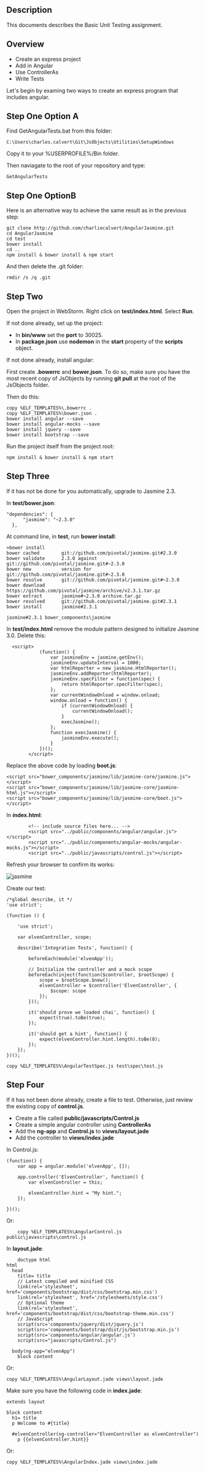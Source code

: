 ## Description

This documents describes the Basic Unit Testing assignment.

## Overview

- Create an express project
- Add in Angular
- Use ControllerAs
- Write Tests

Let's begin by examing two ways to create an express program that includes
angular.

## Step One Option A

Find GetAngularTests.bat from this folder:

```
C:\Users\charles.calvert\Git\JsObjects\Utilities\SetupWindows
```
Copy it to your %USERPROFILE%/Bin folder.

Then naviagate to the root of your repository and type:

    GetAngularTests

## Step One OptionB

Here is an alternative way to achieve the same result as in the previous step:

    git clone http://github.com/charliecalvert/AngularJasmine.git
    cd AngularJasmine    
    cd test
    bower install
    cd ..
    npm install & bower install & npm start

And then delete the .git folder:

    rmdir /s /q .git


## Step Two

Open the project in WebStorm. Right click on **test/index.html**. Select **Run**.

If not done already, set up the project:

- In **bin/www** set the **port** to 30025. 
- In **package.json** use **nodemon** in the **start** property of the **scripts** object.

If not done already, install angular:

First create **.bowerrc** and **bower.json**. To do so, make sure you have the most recent copy of JsObjects by running **git pull** at the root of the JsObjects folder.

Then do this:

```
copy %ELF_TEMPLATES%\.bowerrc .
copy %ELF_TEMPLATES%\bower.json .
bower install angular --save
bower install angular-mocks --save
bower install jquery --save
bower install bootstrap --save
```


Run the project itself from the project root:

```
npm install & bower install & npm start
```

## Step Three

If it has not be done for you automatically, upgrade to Jasmine 2.3.

In **test/bower.json**:

```
"dependencies": {
      "jasmine": "~2.3.0"
  },
```

At command line, in **test**, run **bower install**:

```
>bower install
bower cached        git://github.com/pivotal/jasmine.git#2.3.0
bower validate      2.3.0 against git://github.com/pivotal/jasmine.git#~2.3.0
bower new           version for git://github.com/pivotal/jasmine.git#~2.3.0
bower resolve       git://github.com/pivotal/jasmine.git#~2.3.0
bower download      https://github.com/pivotal/jasmine/archive/v2.3.1.tar.gz
bower extract       jasmine#~2.3.0 archive.tar.gz
bower resolved      git://github.com/pivotal/jasmine.git#2.3.1
bower install       jasmine#2.3.1

jasmine#2.3.1 bower_components\jasmine
```

In **test/index.html** remove the module pattern designed to initialize Jasmine 3.0. Delete this:

```
  <script>
            (function() {
                var jasmineEnv = jasmine.getEnv();
                jasmineEnv.updateInterval = 1000;
                var htmlReporter = new jasmine.HtmlReporter();
                jasmineEnv.addReporter(htmlReporter);
                jasmineEnv.specFilter = function(spec) {
                    return htmlReporter.specFilter(spec);
                };
                var currentWindowOnload = window.onload;
                window.onload = function() {
                    if (currentWindowOnload) {
                        currentWindowOnload();
                    }
                    execJasmine();
                };
                function execJasmine() {
                    jasmineEnv.execute();
                }
            })();
        </script>
```

Replace the above code by loading **boot.js**:

```
<script src="bower_components/jasmine/lib/jasmine-core/jasmine.js"></script>
<script src="bower_components/jasmine/lib/jasmine-core/jasmine-html.js"></script>
<script src="bower_components/jasmine/lib/jasmine-core/boot.js"></script>
```

In **index.html**:

```
        <!-- include source files here... -->
        <script src="../public/components/angular/angular.js"></script>
        <script src="../public/components/angular-mocks/angular-mocks.js"></script>
        <script src="../public/javascripts/control.js"></script>
```
    
Refresh your browser to confirm its works:

![jasmine](https://drive.google.com/uc?id=1_a10tc7BcVR1uNfH6I6-uJq8W9nNRGvcXg)

Create our test:

```
/*global describe, it */
'use strict';

(function () {

    'use strict';

    var elvenController, scope;

    describe('Integration Tests', function() {

        beforeEach(module('elvenApp'));

        // Initialize the controller and a mock scope
        beforeEach(inject(function($controller, $rootScope) {
            scope = $rootScope.$new();
            elvenController = $controller('ElvenController', {
                $scope: scope
            });
        }));

        it('should prove we loaded chai', function() {
            expect(true).toBe(true);
        });

        it('should get a hint', function() {
            expect(elvenController.hint.length).toBe(8);
        });
    });
})();

```

    copy %ELF_TEMPLATES%\AngularTestSpec.js test\spec\test.js

## Step Four

If it has not been done already, create a file to test. Otherwise, just review the existing copy of **control.js**.

- Create a file called **public/javascripts/Control.js**
- Create a simple angular controller using **ControllerAs**
- Add the **ng-app** and **Control.js** to **views/layout.jade**
- Add the controller to **views/index.jade** 

In Control.js:

```
(function() {
    var app = angular.module('elvenApp', []);

    app.controller('ElvenController', function() {
        var elvenController = this;

        elvenController.hint = "My hint.";
    });

})();
```

Or:

```
    copy %ELF_TEMPLATES%\AngularControl.js public\javascripts\control.js
```

In **layout.jade**:

```
    doctype html
html
  head
    title= title
    // Latest compiled and minified CSS
    link(rel='stylesheet', href='components/bootstrap/dist/css/bootstrap.min.css')
    link(rel='stylesheet', href='/stylesheets/style.css')
    // Optional theme
    link(rel='stylesheet', href='components/bootstrap/dist/css/bootstrap-theme.min.css')
    // JavaScript
    script(src='components/jquery/dist/jquery.js')
    script(src='components/bootstrap/dist/js/bootstrap.min.js')
    script(src='components/angular/angular.js')
    script(src="javascripts/Control.js")

  body(ng-app="elvenApp")
    block content
```

Or:

    copy %ELF_TEMPLATES%\AngularLayout.jade views\layout.jade


Make sure you have the following code in **index.jade**:

```
extends layout

block content
  h1= title
  p Welcome to #{title}

  #elvenController(ng-controller="ElvenController as elvenController")
    p {{elvenController.hint}}

```

Or: 

    copy %ELF_TEMPLATES%\AngularIndex.jade views\index.jade


